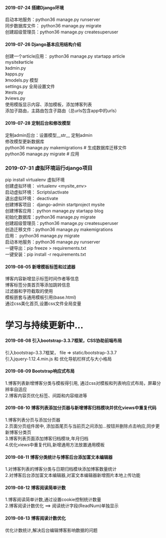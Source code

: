 #### 2019-07-24 搭建Django环境<br>
启动本地服务：python36 manage.py runserver<br>
同步数据库文件： python36 manage.py migrate<br>
创建超级管理员：python36 manage.py createsuperuser<br>
#### 2019-07-26 Django基本应用结构介绍<br>
创建一个article应用： python36 manage.py startapp article<br> 
mysite》article<br>
      》admin.py<br>
      》apps.py<br>
      》models.py   模型<br>
        settings.py   全局设置文件<br>
      》tests.py<br>
      》views.py<br>
使用模版显示内容、添加模板，添加博客列表<br>
添加子路由，主路由包含子路由（总urls包含app中的urls）<br>
#### 2019-07-28 定制后台和修改模型<br>
定制admin后台：设置模型__str__  定制admin<br>
修改模型更新数据库<br>
            python36 manage.py makemigrations           # 生成数据库迁移文件<br>
            python36 manage.py migrate                  # 应用<br>
### 2019-07-31 虚拟环境运行django项目<br>
pip install virtualenv 虚拟环境<br>
创建虚拟环境： virtualenv <mysite_env><br>
启动虚拟环境： Scripts\activate<br>
退出虚拟环境： deactivate<br>
创建博客项目： django-admin startproject mysite<br>
创建博客应用： python manage.py startapp blog<br>
初始化数据库：python36 manage.py migrate<br>
创建超级管理员：python36 manage.py createsuperuser<br>
创造迁移文件：python36 manage.py makemigrations<br>
应用： python36 manage.py migrate<br>
启动本地服务：python36 manage.py runserver<br>
一键导出：pip freeze > requirements.txt<br>
一键安装：pip install -r requirements.txt<br>
#### 2019-08-05 新增模板标签和过滤器<br>
博客内容新增显示标签时间作者等信息<br>
博客标签分类首页等添加跳转信息<br>
过滤器和字符截取的使用<br>
模板嵌套与通用模板引用(base.html)<br>
通过css美化首页,设置css文件全局变量<br>

# 学习与持续更新中...

#### 2019-08-08  引入bootstrap-3.3.7框架，CSS协助前端布局<br>
引入bootstrap-3.3.7框架， file => static/bootstrap-3.3.7<br>
引入jquery-1.12.4.min.js 和 优化导航栏样式与大小格局<br>
#### 2019-08-09 Bootstrap响应式布局<br>
1.博客列表新增博客分类与模板得引用, 通过css对模板和列表响应式布局，屏幕分辨率自适应<br>
2.博客内容页优化标签、间距和内容缩进等<br>
#### 2019-08-10 博客列表添加分页器与新增博客归档模块并优化views中重复代码<br>
1.博客列表分页与添加分页器<br>
2.页面分页组件居中, 添加首尾页与当前页之间添加...按钮并删除点击响应,同步更新博客分类页<br>
3.博客列表页面添加博客归档模块,年月归档<br>
4.优化views中重复代码,新增通用方法放置通用模板<br>
#### 2019-08-11 博客分类统计与博客后台添加富文本编辑器<br>
1.对博客列表的博客分类与日期归档模块添加博客数量统计<br>
2.对博客后台添加富文本编辑器,对富文本编辑器新增图片本地上传功能<br>
#### 2019-08-12 博客阅读简单计数<br>
1.博客阅读简单计数,通过设置cookie控制统计数量<br>
2.博客阅读计数优化 ==> 阅读统计字段(ReadNum)单独显示<br>
#### 2019-08-13 博客阅读计数优化<br>
优化计数统计,解决后台编辑博客影响数据的问题<br>